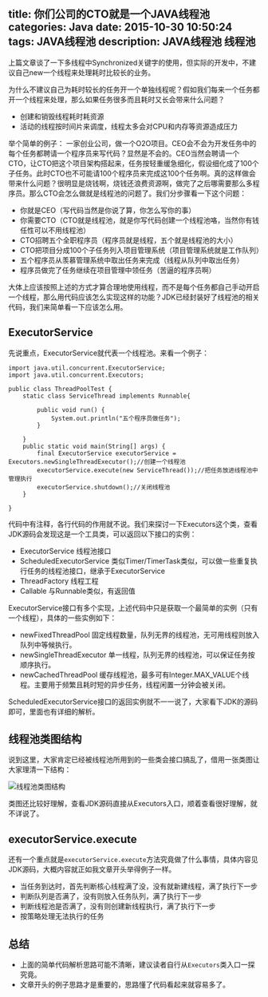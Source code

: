 title: 你们公司的CTO就是一个JAVA线程池
categories: Java
date: 2015-10-30 10:50:24
tags: JAVA线程池
description: JAVA线程池 线程池
---

上篇文章谈了一下多线程中Synchronized关键字的使用，但实际的开发中，不建议自己new一个线程来处理耗时比较长的业务。

为什么不建议自己为耗时较长的任务开一个单独线程呢？假如我们每来一个任务都开一个线程来处理，那么如果任务很多而且耗时又长会带来什么问题？
- 创建和销毁线程耗时耗资源
- 活动的线程按时间片来调度，线程太多会对CPU和内存等资源造成压力

举个简单的例子：
一家创业公司，做一个O2O项目。CEO会不会为开发任务中的每个任务都聘请一个程序员来写代码？显然是不会的。CEO当然会聘请一个CTO，让CTO把这个项目架构搭起来，任务按轻重缓急细化，假设细化成了100个子任务。此时CTO也不可能请100个程序员来完成这100个任务啊。真的这样做会带来什么问题？很明显是烧钱啊，烧钱还浪费资源啊，做完了之后哪需要那么多程序员。那么CTO会怎么做就是线程池的问题了。我们分步骤看一下这个问题：

- 你就是CEO（写代码当然是你说了算，你怎么写你的事）
- 你需要CTO（CTO就是线程池，就是你写代码创建一个线程池咯，当然你有钱任性可以不用线程池）
- CTO招聘五个全职程序员（程序员就是线程，五个就是线程池的大小）
- CTO把项目分成100个子任务列入项目管理系统（项目管理系统就是工作队列）
- 五个程序员从羡慕管理系统中取出任务来完成（线程从队列中取出任务）
- 程序员做完了任务继续在项目管理中领任务（苦逼的程序员啊）

大体上应该按照上述的方式才算合理地使用线程，而不是每个任务都自己手动开启一个线程，那么用代码应该怎么实现这样的功能？JDK已经封装好了线程池的相关代码，我们来简单看一下应该怎么用。

<!-- more -->

## ExecutorService

先说重点，ExecutorService就代表一个线程池。来看一个例子：

```
import java.util.concurrent.ExecutorService;
import java.util.concurrent.Executors;

public class ThreadPoolTest {
	static class ServiceThread implements Runnable{

		public void run() {
			System.out.println("五个程序员做任务");
		}
		
	}
	public static void main(String[] args) {
		final ExecutorService executorService = Executors.newSingleThreadExecutor();//创建一个线程池
		executorService.execute(new ServiceThread());//把任务放进线程池中管理执行
		executorService.shutdown();//关闭线程池
	}

}
```

代码中有注释，各行代码的作用就不说。我们来探讨一下Executors这个类，查看JDK源码会发现这是一个工具类，可以返回以下接口的实例：

- ExecutorService             线程池接口
- ScheduledExecutorService    类似Timer/TimerTask类似，可以做一些重复执行任务的线程池接口，继承于ExecutorService
- ThreadFactory               线程工程
- Callable                    与Runnable类似，有返回值

ExecutorService接口有多个实现，上述代码中只是获取一个最简单的实例（只有一个线程），具体的一些实例如下：

- newFixedThreadPool           固定线程数量，队列无界的线程池，无可用线程则放入队列中等候执行。
- newSingleThreadExecutor      单一线程，队列无界的线程池，可以保证任务按顺序执行。
- newCachedThreadPool          缓存线程池，最多可有Integer.MAX_VALUE个线程。主要用于频繁且耗时短的异步任务，线程闲置一分钟会被关闭。

ScheduledExecutorService接口的返回实例就不一一说了，大家看下JDK的源码即可，里面也有详细的解析。

## 线程池类图结构

说到这里，大家肯定已经被线程池所用到的一些类会接口搞乱了，借用一张类图让大家理清一下结构：

![线程池类图结构](/image/threadpool.png)

类图还比较好理解，查看JDK源码直接从Executors入口，顺着查看很好理解，就不详说了。

## executorService.execute

还有一个重点就是`executorService.execute`方法究竟做了什么事情，具体内容见JDK源码，大概内容就正如我文章开头举得例子一样。

- 当任务到达时，首先判断核心线程满了没，没有就新建线程，满了执行下一步
- 判断队列是否满了，没有则放入任务队列，满了执行下一步
- 判断线程池是否满了，没有则创建新线程执行，满了执行下一步
- 按策略处理无法执行的任务

## 总结

- 上面的简单代码解析思路可能不清晰，建议读者自行从`Executors`类入口一探究竟。
- 文章开头的例子思路才是重要的，思路懂了代码看起来就容易多了。
